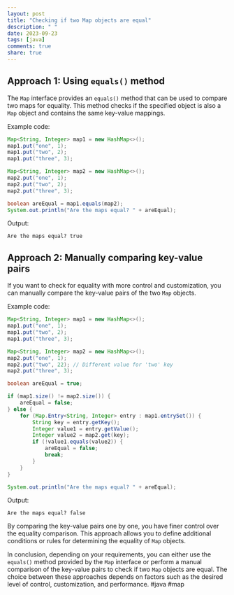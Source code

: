 ```yaml
---
layout: post
title: "Checking if two Map objects are equal"
description: " "
date: 2023-09-23
tags: [java]
comments: true
share: true
---
```


## Approach 1: Using `equals()` method

The `Map` interface provides an `equals()` method that can be used to compare two maps for equality. This method checks if the specified object is also a `Map` object and contains the same key-value mappings.

Example code:

```java
Map<String, Integer> map1 = new HashMap<>();
map1.put("one", 1);
map1.put("two", 2);
map1.put("three", 3);

Map<String, Integer> map2 = new HashMap<>();
map2.put("one", 1);
map2.put("two", 2);
map2.put("three", 3);

boolean areEqual = map1.equals(map2);
System.out.println("Are the maps equal? " + areEqual);
```

Output:

```
Are the maps equal? true
```

## Approach 2: Manually comparing key-value pairs

If you want to check for equality with more control and customization, you can manually compare the key-value pairs of the two `Map` objects.

Example code:

```java
Map<String, Integer> map1 = new HashMap<>();
map1.put("one", 1);
map1.put("two", 2);
map1.put("three", 3);

Map<String, Integer> map2 = new HashMap<>();
map2.put("one", 1);
map2.put("two", 22); // Different value for 'two' key
map2.put("three", 3);

boolean areEqual = true;

if (map1.size() != map2.size()) {
    areEqual = false;
} else {
    for (Map.Entry<String, Integer> entry : map1.entrySet()) {
        String key = entry.getKey();
        Integer value1 = entry.getValue();
        Integer value2 = map2.get(key);
        if (!value1.equals(value2)) {
            areEqual = false;
            break;
        }
    }
}

System.out.println("Are the maps equal? " + areEqual);
```

Output:

```
Are the maps equal? false
```

By comparing the key-value pairs one by one, you have finer control over the equality comparison. This approach allows you to define additional conditions or rules for determining the equality of `Map` objects.

In conclusion, depending on your requirements, you can either use the `equals()` method provided by the `Map` interface or perform a manual comparison of the key-value pairs to check if two `Map` objects are equal. The choice between these approaches depends on factors such as the desired level of control, customization, and performance. #java #map